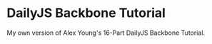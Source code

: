 DailyJS Backbone Tutorial
=========================

My own version of Alex Young's 16-Part DailyJS Backbone Tutorial.
